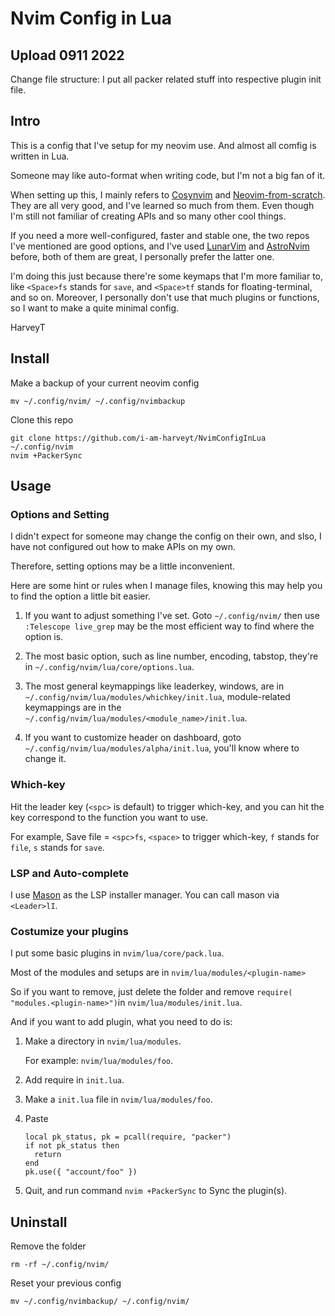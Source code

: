 # Nvim Config in Lua

## Upload 0911 2022

Change file structure: I put all packer related stuff into respective plugin init file.

## Intro

This is a config that I've setup for my neovim use. And almost all comfig is written in Lua.

Someone may like auto-format when writing code, but I'm not a big fan of it.

When setting up this, I mainly refers to [Cosynvim](https://github.com/glepnir/cosynvim) and [Neovim-from-scratch](https://github.com/LunarVim/Neovim-from-scratch). They are all very good, and I've learned so much from them. Even though I'm still not familiar of creating APIs and so many other cool things.

If you need a more well-configured, faster and stable one, the two repos I've mentioned are good options, and I've used [LunarVim](https://github.com/LunarVim/LunarVim) and [AstroNvim](https://github.com/AstroNvim/AstroNvim) before, both of them are great, I personally prefer the latter one.

I'm doing this just because there're some keymaps that I'm more familiar to, like `<Space>fs` stands for `save`, and `<Space>tf` stands for floating-terminal, and so on. Moreover, I personally don't use that much plugins or functions, so I want to make a quite minimal config.

HarveyT

## Install

Make a backup of your current neovim config

```
mv ~/.config/nvim/ ~/.config/nvimbackup
```

Clone this repo


```
git clone https://github.com/i-am-harveyt/NvimConfigInLua ~/.config/nvim
nvim +PackerSync
```

## Usage

### Options and Setting

I didn't expect for someone may change the config on their own, and slso, I have not configured out how to make APIs on my own. 

Therefore, setting options may be a little inconvenient.

Here are some hint or rules when I manage files, knowing this may help you to find the option a little bit easier.

1. If you want to adjust something I've set. Goto `~/.config/nvim/` then use `:Telescope live_grep` may be the most efficient way to find where the option is.

2. The most basic option, such as line number, encoding, tabstop, they're in `~/.config/nvim/lua/core/options.lua`. 

3. The most general keymappings like leaderkey, windows, are in `~/.config/nvim/lua/modules/whichkey/init.lua`, module-related keymappings are in the `~/.config/nvim/lua/modules/<module_name>/init.lua`.

4. If you want to customize header on dashboard, goto `~/.config/nvim/lua/modules/alpha/init.lua`, you'll know where to change it.

### Which-key

Hit the leader key (`<spc>` is default) to trigger which-key, and you can hit the key correspond to the function you want to use.

For example, Save file = `<spc>fs`, `<space>` to trigger which-key, `f` stands for `file`, `s` stands for `save`.

### LSP and Auto-complete

I use [Mason]() as the LSP installer manager. You can call mason via `<Leader>lI`.

### Costumize your plugins

I put some basic plugins in `nvim/lua/core/pack.lua`.

Most of the modules and setups are in  `nvim/lua/modules/<plugin-name>`

So if you want to remove, just delete the folder and remove `require(
"modules.<plugin-name>")`in `nvim/lua/modules/init.lua`.

And if you want to add plugin, what you need to do is:

1. Make a directory in `nvim/lua/modules`.
  
   For example: `nvim/lua/modules/foo`.

2. Add require in `init.lua`.

3. Make a `init.lua` file in `nvim/lua/modules/foo`.

4. Paste 

   ```
   local pk_status, pk = pcall(require, "packer")
   if not pk_status then
     return
   end
   pk.use({ "account/foo" })

   ```

5. Quit, and run command `nvim +PackerSync` to Sync the plugin(s).


## Uninstall

Remove the folder

```
rm -rf ~/.config/nvim/
```

Reset your previous config

```
mv ~/.config/nvimbackup/ ~/.config/nvim/
```
